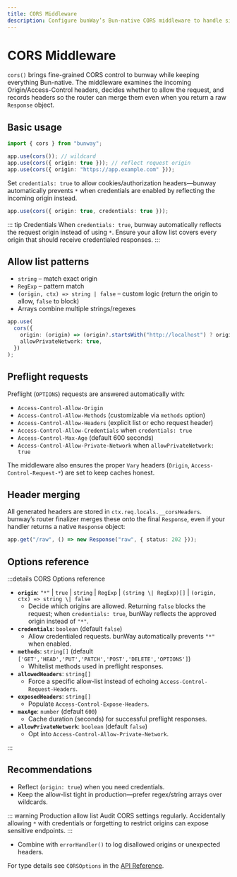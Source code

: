 ```yaml
---
title: CORS Middleware
description: Configure bunWay’s Bun-native CORS middleware to handle simple and preflight requests with granular origin policies.
---
```


# CORS Middleware

`cors()` brings fine-grained CORS control to bunway while keeping everything Bun-native. The middleware examines the incoming Origin/Access-Control headers, decides whether to allow the request, and records headers so the router can merge them even when you return a raw `Response` object.

## Basic usage

```ts
import { cors } from "bunway";

app.use(cors()); // wildcard
app.use(cors({ origin: true })); // reflect request origin
app.use(cors({ origin: "https://app.example.com" }));
```

Set `credentials: true` to allow cookies/authorization headers—bunway automatically prevents `*` when credentials are enabled by reflecting the incoming origin instead.

```ts
app.use(cors({ origin: true, credentials: true }));
```

::: tip Credentials
When `credentials: true`, bunway automatically reflects the request origin instead of using `*`. Ensure your allow list covers every origin that should receive credentialed responses.
:::

## Allow list patterns

- `string` – match exact origin
- `RegExp` – pattern match
- `(origin, ctx) => string | false` – custom logic (return the origin to allow, `false` to block)
- Arrays combine multiple strings/regexes

```ts
app.use(
  cors({
    origin: (origin) => (origin?.startsWith("http://localhost") ? origin : false),
    allowPrivateNetwork: true,
  })
);
```

## Preflight requests

Preflight (`OPTIONS`) requests are answered automatically with:

- `Access-Control-Allow-Origin`
- `Access-Control-Allow-Methods` (customizable via `methods` option)
- `Access-Control-Allow-Headers` (explicit list or echo request header)
- `Access-Control-Allow-Credentials` when `credentials: true`
- `Access-Control-Max-Age` (default 600 seconds)
- `Access-Control-Allow-Private-Network` when `allowPrivateNetwork: true`

The middleware also ensures the proper `Vary` headers (`Origin`, `Access-Control-Request-*`) are set to keep caches honest.

## Header merging

All generated headers are stored in `ctx.req.locals.__corsHeaders`. bunway’s router finalizer merges these onto the final `Response`, even if your handler returns a native `Response` object:

```ts
app.get("/raw", () => new Response("raw", { status: 202 }));
```

## Options reference

:::details CORS Options reference

- **`origin`**: `"*"` \| `true` \| `string` \| `RegExp` \| `(string \| RegExp)[]` \| `(origin, ctx) => string \| false`
  - Decide which origins are allowed. Returning `false` blocks the request; when `credentials: true`, bunWay reflects the approved origin instead of `"*"`.
- **`credentials`**: `boolean` (default `false`)
  - Allow credentialed requests. bunWay automatically prevents `"*"` when enabled.
- **`methods`**: `string[]` (default `['GET','HEAD','PUT','PATCH','POST','DELETE','OPTIONS']`)
  - Whitelist methods used in preflight responses.
- **`allowedHeaders`**: `string[]`
  - Force a specific allow-list instead of echoing `Access-Control-Request-Headers`.
- **`exposedHeaders`**: `string[]`
  - Populate `Access-Control-Expose-Headers`.
- **`maxAge`**: `number` (default `600`)
  - Cache duration (seconds) for successful preflight responses.
- **`allowPrivateNetwork`**: `boolean` (default `false`)
  - Opt into `Access-Control-Allow-Private-Network`.

:::

## Recommendations

- Reflect (`origin: true`) when you need credentials.
- Keep the allow-list tight in production—prefer regex/string arrays over wildcards.

::: warning Production allow list
Audit CORS settings regularly. Accidentally allowing `*` with credentials or forgetting to restrict origins can expose sensitive endpoints.
:::

- Combine with `errorHandler()` to log disallowed origins or unexpected headers.

For type details see `CORSOptions` in the [API Reference](/api/index.html).
